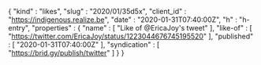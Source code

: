 {
  "kind" : "likes",
  "slug" : "2020/01/35d5x",
  "client_id" : "https://indigenous.realize.be",
  "date" : "2020-01-31T07:40:00Z",
  "h" : "h-entry",
  "properties" : {
    "name" : [ "Like of @EricaJoy's tweet" ],
    "like-of" : [ "https://twitter.com/EricaJoy/status/1223044676745195520" ],
    "published" : [ "2020-01-31T07:40:00Z" ],
    "syndication" : [ "https://brid.gy/publish/twitter" ]
  }
}
